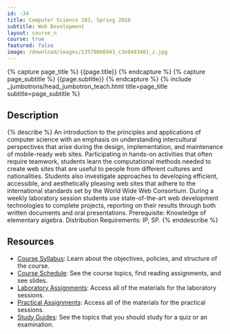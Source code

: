 ```yaml
---
id: -34
title: Computer Science 103, Spring 2018
subtitle: Web Development
layout: course_n
course: true
featured: false
image: /download/images/13579866943_c3e8493401_z.jpg
---
```


{% capture page_title %} {{page.title}} {% endcapture %}
{% capture page_subtitle %} {{page.subtitle}} {% endcapture %}
{% include _jumbotrons/head_jumbotron_teach.html title=page_title subtitle=page_subtitle %}

## Description

{% describe %}
An introduction to the principles and applications of computer science with an
emphasis on understanding intercultural perspectives that arise during the
design, implementation, and maintenance of mobile-ready web sites.
Participating in hands-on activities that often require teamwork, students
learn the computational methods needed to create web sites that are useful to
people from different cultures and nationalities. Students also investigate
approaches to developing efficient, accessible, and aesthetically pleasing web
sites that adhere to the international standards set by the World Wide Web
Consortium. During a weekly laboratory session students use state-of-the-art
web development technologies to complete projects, reporting on their results
through both written documents and oral presentations. Prerequisite: Knowledge
of elementary algebra. Distribution Requirements: IP, SP.
{% enddescribe %}

## Resources

<ul>

<li><a href="https://github.com/Allegheny-Computer-Science-103-S2018/cs103-S2018-syllabus/releases/download/cs103S2018_syllabus-1.0.3/cs103S2018_syllabus.pdf"
class="major">Course Syllabus</a>: Learn about the objectives, policies, and structure of the course.</li>

<li><a href="/teaching/cs103S2018/schedule/"
class="major">Course Schedule</a>: See the course topics, find reading assignments, and see slides.</li>

<li><a href="/teaching/cs103S2018/laboratories/"
class="major">Laboratory Assignments</a>: Access all of the materials for the laboratory sessions.</li>

<li><a href="/teaching/cs103S2018/practicals/"
class="major">Practical Assignments</a>: Access all of the materials for the practical sessions.</li>

<li><a href="/teaching/cs103S2018/studyguides/"
class="major">Study Guides</a>: See the topics that you should study for a quiz or an examination.</li>

</ul>
